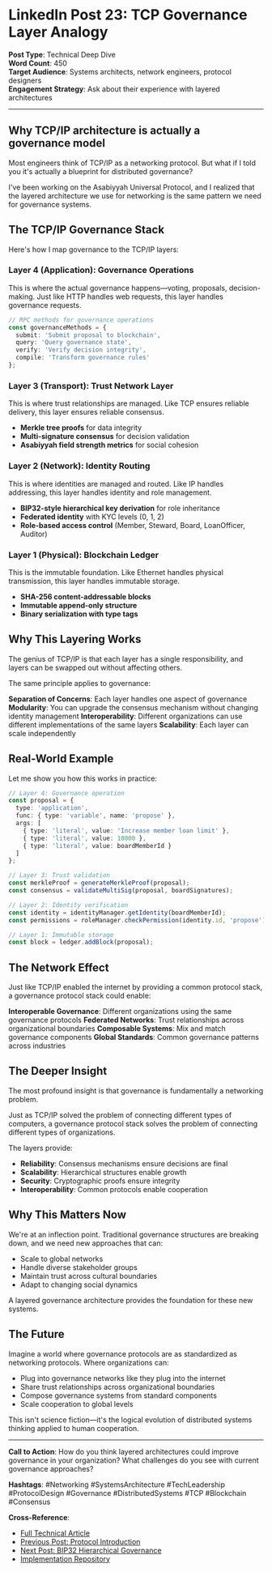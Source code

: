 # LinkedIn Post 23: TCP Governance Layer Analogy

**Post Type**: Technical Deep Dive  
**Word Count**: 450  
**Target Audience**: Systems architects, network engineers, protocol designers  
**Engagement Strategy**: Ask about their experience with layered architectures

---

## Why TCP/IP architecture is actually a governance model

Most engineers think of TCP/IP as a networking protocol. But what if I told you it's actually a blueprint for distributed governance?

I've been working on the Asabiyyah Universal Protocol, and I realized that the layered architecture we use for networking is the same pattern we need for governance systems.

## The TCP/IP Governance Stack

Here's how I map governance to the TCP/IP layers:

### Layer 4 (Application): Governance Operations
This is where the actual governance happens—voting, proposals, decision-making. Just like HTTP handles web requests, this layer handles governance requests.

```typescript
// RPC methods for governance operations
const governanceMethods = {
  submit: 'Submit proposal to blockchain',
  query: 'Query governance state', 
  verify: 'Verify decision integrity',
  compile: 'Transform governance rules'
};
```

### Layer 3 (Transport): Trust Network Layer
This is where trust relationships are managed. Like TCP ensures reliable delivery, this layer ensures reliable consensus.

- **Merkle tree proofs** for data integrity
- **Multi-signature consensus** for decision validation
- **Asabiyyah field strength metrics** for social cohesion

### Layer 2 (Network): Identity Routing
This is where identities are managed and routed. Like IP handles addressing, this layer handles identity and role management.

- **BIP32-style hierarchical key derivation** for role inheritance
- **Federated identity** with KYC levels (0, 1, 2)
- **Role-based access control** (Member, Steward, Board, LoanOfficer, Auditor)

### Layer 1 (Physical): Blockchain Ledger
This is the immutable foundation. Like Ethernet handles physical transmission, this layer handles immutable storage.

- **SHA-256 content-addressable blocks**
- **Immutable append-only structure**
- **Binary serialization with type tags**

## Why This Layering Works

The genius of TCP/IP is that each layer has a single responsibility, and layers can be swapped out without affecting others.

The same principle applies to governance:

**Separation of Concerns**: Each layer handles one aspect of governance
**Modularity**: You can upgrade the consensus mechanism without changing identity management
**Interoperability**: Different organizations can use different implementations of the same layers
**Scalability**: Each layer can scale independently

## Real-World Example

Let me show you how this works in practice:

```typescript
// Layer 4: Governance operation
const proposal = {
  type: 'application',
  func: { type: 'variable', name: 'propose' },
  args: [
    { type: 'literal', value: 'Increase member loan limit' },
    { type: 'literal', value: 10000 },
    { type: 'literal', value: boardMemberId }
  ]
};

// Layer 3: Trust validation
const merkleProof = generateMerkleProof(proposal);
const consensus = validateMultiSig(proposal, boardSignatures);

// Layer 2: Identity verification
const identity = identityManager.getIdentity(boardMemberId);
const permissions = roleManager.checkPermission(identity.id, 'propose');

// Layer 1: Immutable storage
const block = ledger.addBlock(proposal);
```

## The Network Effect

Just like TCP/IP enabled the internet by providing a common protocol stack, a governance protocol stack could enable:

**Interoperable Governance**: Different organizations using the same governance protocols
**Federated Networks**: Trust relationships across organizational boundaries
**Composable Systems**: Mix and match governance components
**Global Standards**: Common governance patterns across industries

## The Deeper Insight

The most profound insight is that governance is fundamentally a networking problem.

Just as TCP/IP solved the problem of connecting different types of computers, a governance protocol stack solves the problem of connecting different types of organizations.

The layers provide:
- **Reliability**: Consensus mechanisms ensure decisions are final
- **Scalability**: Hierarchical structures enable growth
- **Security**: Cryptographic proofs ensure integrity
- **Interoperability**: Common protocols enable cooperation

## Why This Matters Now

We're at an inflection point. Traditional governance structures are breaking down, and we need new approaches that can:

- Scale to global networks
- Handle diverse stakeholder groups
- Maintain trust across cultural boundaries
- Adapt to changing social dynamics

A layered governance architecture provides the foundation for these new systems.

## The Future

Imagine a world where governance protocols are as standardized as networking protocols. Where organizations can:

- Plug into governance networks like they plug into the internet
- Share trust relationships across organizational boundaries
- Compose governance systems from standard components
- Scale cooperation to global levels

This isn't science fiction—it's the logical evolution of distributed systems thinking applied to human cooperation.

---

**Call to Action**: How do you think layered architectures could improve governance in your organization? What challenges do you see with current governance approaches?

**Hashtags**: #Networking #SystemsArchitecture #TechLeadership #ProtocolDesign #Governance #DistributedSystems #TCP #Blockchain #Consensus

**Cross-Reference**: 
- [Full Technical Article](../../Articles/Technical/04-Asabiyyah-Governance-Protocol-Architecture.md)
- [Previous Post: Protocol Introduction](22-asabiyyah-governance-protocol-introduction.md)
- [Next Post: BIP32 Hierarchical Governance](24-bip32-hierarchical-governance.md)
- [Implementation Repository](https://github.com/your-org/assabiyyah-governance-protocol)
